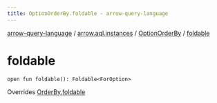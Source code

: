 ```yaml
---
title: OptionOrderBy.foldable - arrow-query-language
---
```


[arrow-query-language](../../index.html) / [arrow.aql.instances](../index.html) / [OptionOrderBy](index.html) / [foldable](./foldable.html)

# foldable

`open fun foldable(): Foldable<ForOption>`

Overrides [OrderBy.foldable](../../arrow.aql/-order-by/foldable.html)

